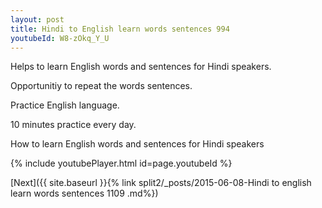 ```yaml
---
layout: post
title: Hindi to English learn words sentences 994 
youtubeId: W8-zOkq_Y_U
---
```

 
 
Helps to learn English words and sentences for Hindi speakers.

Opportunitiy to repeat the words sentences. 

Practice English language. 
 
10 minutes practice every day. 
 
How to learn English words and sentences for Hindi speakers 
 
{% include youtubePlayer.html id=page.youtubeId %}
 
 
[Next]({{ site.baseurl }}{% link  split2/_posts/2015-06-08-Hindi to english learn words sentences 1109 .md%})
 

